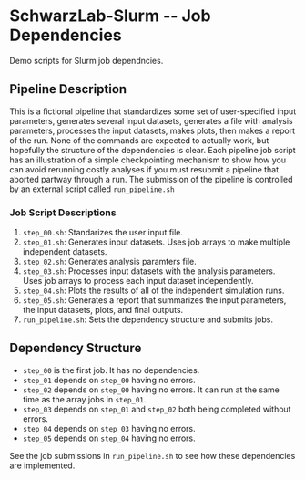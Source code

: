 # SchwarzLab-Slurm -- Job Dependencies
Demo scripts for Slurm job dependncies.

## Pipeline Description
This is a fictional pipeline that standardizes some set of user-specified
input parameters, generates several input datasets, generates a file with
analysis parameters, processes the input datasets, makes plots, then makes a
report of the run. None of the commands are expected to actually work, but
hopefully the structure of the dependencies is clear. Each pipeline job script
has an illustration of a simple checkpointing mechanism to show how you can
avoid rerunning costly analyses if you must resubmit a pipeline that aborted
partway through a run. The submission of the pipeline is controlled by an
external script called `run_pipeline.sh`

### Job Script Descriptions
1. `step_00.sh`: Standarizes the user input file.
2. `step_01.sh`: Generates input datasets. Uses job arrays to make multiple
                 independent datasets.
3. `step_02.sh`: Generates analysis paramters file.
4. `step_03.sh`: Processes input datasets with the analysis parameters. Uses
                 job arrays to process each input dataset independently.
5. `step_04.sh`: Plots the results of all of the independent simulation runs.
6. `step_05.sh`: Generates a report that summarizes the input parameters, the
                 input datasets, plots, and final outputs.
7. `run_pipeline.sh`: Sets the dependency structure and submits jobs.

## Dependency Structure
- `step_00` is the first job. It has no dependencies.
- `step_01` depends on `step_00` having no errors.
- `step_02` depends on `step_00` having no errors. It can run at the same time
  as the array jobs in `step_01`.
- `step_03` depends on `step_01` and `step_02` both being completed without
  errors.
- `step_04` depends on `step_03` having no errors.
- `step_05` depends on `step_04` having no errors.

See the job submissions in `run_pipeline.sh` to see how these dependencies are
implemented.

